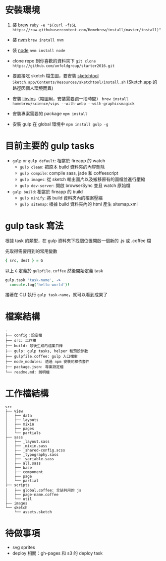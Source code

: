 # 安裝環境
1. 裝 [brew](http://brew.sh/index_zh-tw.html)
`ruby -e "$(curl -fsSL https://raw.githubusercontent.com/Homebrew/install/master/install)"`

- 裝 [nvm](https://github.com/creationix/nvm)
`brew install nvm`

- 裝 [node](https://nodejs.org/en/)
`nvm install node`

- clone repo 到你喜歡的資料夾下
`git clone https://github.com/unfoldgroup/starter2016.git`

- 要直接吃 sketch 檔生圖，要安裝 [sketchtool](http://www.sketchapp.com/tool/)
`Sketch.app/Contents/Resources/sketchtool/install.sh`
(Sketch.app 的路徑因個人環境而異)

- 安裝 [libvips](https://github.com/jcupitt/libvips)（縮圖用，安裝需要跑一段時間）
`brew install homebrew/science/vips --with-webp --with-graphicsmagick`

- 安裝專案需要的 package
`npm install`

- 安裝 gulp 在 global 環境中
`npm install gulp -g`

# 目前主要的 gulp tasks
- `gulp` or `gulp default`: 相當於 fireapp 的 watch
  - `gulp clean`: 把原本 build 資料夾的內容刪除
  - `gulp compile`: compile sass, jade 和 coffeescript
  - `gulp images`: 從 sketch 輸出圖片以及搬移原有的圖檔並進行壓縮
  - `gulp dev-server`: 開啟 browserSync 並且 watch 原始檔
- `gulp build`: 相當於 fireapp 的 build
  - `gulp minify`: 將 build 資料夾內的檔案壓縮
  - `gulp sitemap`: 根據 build 資料夾內的 html 產生 sitemap.xml

# gulp task 寫法
根據 task 的類型，在 gulp 資料夾下找個位置開啟一個新的 .js 或 .coffee 檔

先取得需要用到的常用變數

```coffee
{ src, dest } = G
```
以上 `G` 定義於 `gulpfile.coffee`
然後開始定義 task

```coffee
gulp.task 'task-name', ->
  console.log('hello world')!
```

接著在 CLI 執行 `gulp task-name`，就可以看到成果了

# 檔案結構
```
.
├── config：設定檔
├── src: 工作檔
├── build: 最後生成的檔案目錄
├── gulp: gulp tasks, helper 和預設參數
├── gulpfile.coffee: gulp 入口檔案
├── node_modules: 透過 npm 安裝的相依套件
├── package.json: 專案設定檔
└── readme.md: 說明檔
```


# 工作檔結構
```
src
├── view
│   ├── data
│   ├── layouts
│   ├── mixin
│   ├── pages
│   └── partials
├── sass
│   ├── _layout.sass
│   ├── _mixin.sass
│   ├── _shared-config.scss
│   ├── _typography.sass
│   ├── _variable.sass
│   ├── all.sass
│   ├── base
│   ├── component
│   ├── page
│   └── partial
├── scripts
│   ├── global.coffee: 全站共用的 js
│   ├── page-name.coffee
│   └── util
├── images
└── sketch
    └── assets.sketch
```

# 待做事項
- svg sprites
- deploy 相關：gh-pages 和 s3 的 deploy task

